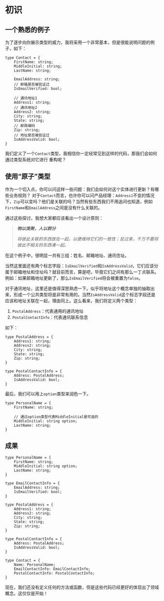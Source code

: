 # 初识

## 一个熟悉的例子

为了逐步向你展示类型的威力，我将采用一个非常基本，但是很能说明问题的例子，如下：

``` F#
type Contact = {
    FirstName: string;
    MiddleInitial: string;
    LastName: string;

    EmailAddress: string;
    // 邮箱是否被验证过
    IsEmailVerified: bool;

    // 通讯地址1
    Address1: string;
    // 通讯地址2
    Address2: string;
    City: string;
    State: string;
    // 邮政编码
    Zip: string;
    // 地址是否被验证过
    IsAddressValid: bool;
}
```

我们定义了一个`Contact`类型，我相信你一定经常见到这样的代码，那我们会如何通过类型系统对它进行
重构呢？

## 使用“原子”类型

作为一个切入点，你可以问这样一些问题：我们会如何对这个实体进行更新？有哪些业务规则？
对于`Contact`而言，也许你可以问产品经理：`Address1`不变的情况下，`Zip`可以变吗？他们是关联的吗？当然有些东西我们不用追问也知道，例如`FirstName`和`EmailAddress`之间是没有什么关联的。

通过这些探讨，我想大家都应该看出一个设计原则：
>***物以类聚，人以群分***
>
>*将彼此关联的东西放在一起，以便维持它们的一致性；反过来，千万不要将彼此不相关的东西凑一起。*

在这个例子中，很明显一共有三组：姓名、邮箱地址、通讯住址。

当然这里面还有两个标志字段：`IsEmailVerified`和`IsAddressValid`，它们应该分属于邮箱地址和住址吗？就目前而言，算是吧，毕竟它们之间有那么一丁点联系。例如：如果邮箱地址更新了，那么`IsEmailVerified`将会被重置为`false`。

对于通讯地址，这里还是值得深思熟虑一下。似乎将地址这个概念单独的抽取出来，形成一个公共类型将是非常有用的。当然`IsAddressValid`这个标志字段还是应该和地址关联在一起，理由同上。这么看来，我们将定义两个类型：

1. `PostalAddress`：代表通用的通讯地址
2. `PostalContactInfo`：代表通讯联系信息

如下：

``` F#
type PostalAddress = {
    Address1: string;
    Address2: string;
    City: string;
    State: string;
    Zip: string;
}

type PostalContactInfo = {
    Address: PostalAddress;
    IsAddressValid: bool;
}
```

最后，我们可以用上`option`类型来润色一下。

``` F#
type PersonalName = {
    FirstName: string;

    // 通过option类型代表MiddleInitial是可选的
    MiddleInitial: string option;
    LastName: string;
}
```

## 成果

``` F#
type PersonalName = {
    FirstName: string;
    MiddleInitial: string option;
    LastName: string;
}

type EmailContactInfo = {
    EmailAddress: string;
    IsEmailVerified: bool;
}

type PostalAddress = {
    Address1: string;
    Address2: string;
    City: string;
    State: string;
    Zip: string;
}

type PostalContactInfo = {
    Address: PostalAddress;
    IsAddressValid: bool;
}

type Contact = {
    Name: PersonalName;
    EmailContactInfo: EmailContactInfo;
    PostalContactInfo: PostalContactInfo;
}
```

现在，我们还没有定义任何的方法或函数，但是这些代码已经更好的体现出了领域概念。这仅仅是开始！
